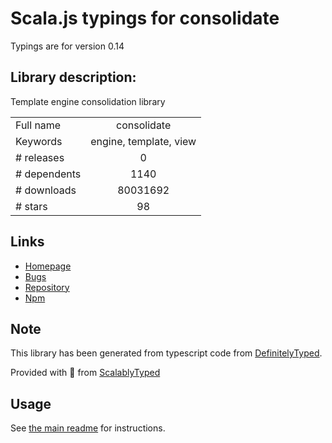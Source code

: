 
# Scala.js typings for consolidate

Typings are for version 0.14

## Library description:
Template engine consolidation library

|                    |                 |
| ------------------ | :-------------: |
| Full name          | consolidate |
| Keywords           | engine, template, view |
| # releases         | 0 |
| # dependents       | 1140 |
| # downloads        | 80031692 |
| # stars            | 98 |

## Links
- [Homepage](https://github.com/tj/consolidate.js)
- [Bugs](https://github.com/tj/consolidate.js/issues)
- [Repository](https://github.com/tj/consolidate.js)
- [Npm](https://www.npmjs.com/package/consolidate)
    


## Note
This library has been generated from typescript code from [DefinitelyTyped](https://definitelytyped.org).

Provided with :purple_heart: from [ScalablyTyped](https://github.com/oyvindberg/ScalablyTyped)

## Usage
See [the main readme](../../readme.md) for instructions.


